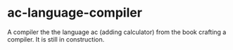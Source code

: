 # ac-language-compiler
A compiler the the language ac (adding calculator) from the book crafting a compiler. It is still in construction.
